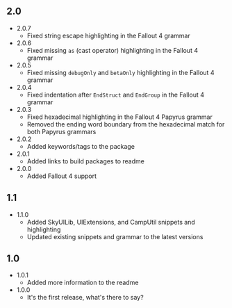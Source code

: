 ## 2.0
- 2.0.7
	* Fixed string escape highlighting in the Fallout 4 grammar
- 2.0.6
	* Fixed missing `as` (cast operator) highlighting in the Fallout 4 grammar
- 2.0.5
	* Fixed missing `debugOnly` and `betaOnly` highlighting in the Fallout 4 grammar
- 2.0.4
	* Fixed indentation after `EndStruct` and `EndGroup` in the Fallout 4 grammar
- 2.0.3
	* Fixed hexadecimal highlighting in the Fallout 4 Papyrus grammar
	* Removed the ending word boundary from the hexadecimal match for both Papyrus grammars
- 2.0.2
	* Added keywords/tags to the package
- 2.0.1
	* Added links to build packages to readme
- 2.0.0
	* Added Fallout 4 support

## 1.1
- 1.1.0
	* Added SkyUILib, UIExtensions, and CampUtil snippets and highlighting
	* Updated existing snippets and grammar to the latest versions

## 1.0
- 1.0.1
	* Added more information to the readme
- 1.0.0
	* It's the first release, what's there to say?
